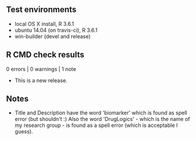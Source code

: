 ## Test environments
* local OS X install, R 3.6.1
* ubuntu 14.04 (on travis-ci), R 3.6.1
* win-builder (devel and release)

## R CMD check results

0 errors | 0 warnings | 1 note

* This is a new release.

## Notes

- Title and Description have the word 'biomarker' which is found as spell error
(but shouldn't :) Also the word 'DrugLogics' - which is the name of my research 
group - is found as a spell error (which is acceptable I guess).

